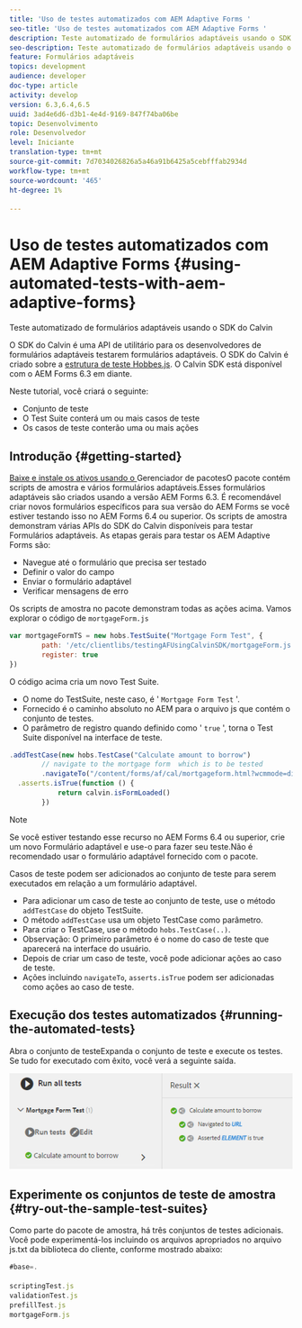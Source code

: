 ```yaml
---
title: 'Uso de testes automatizados com AEM Adaptive Forms '
seo-title: 'Uso de testes automatizados com AEM Adaptive Forms '
description: Teste automatizado de formulários adaptáveis usando o SDK do Calvin
seo-description: Teste automatizado de formulários adaptáveis usando o SDK do Calvin
feature: Formulários adaptáveis
topics: development
audience: developer
doc-type: article
activity: develop
version: 6.3,6.4,6.5
uuid: 3ad4e6d6-d3b1-4e4d-9169-847f74ba06be
topic: Desenvolvimento
role: Desenvolvedor
level: Iniciante
translation-type: tm+mt
source-git-commit: 7d7034026826a5a46a91b6425a5cebfffab2934d
workflow-type: tm+mt
source-wordcount: '465'
ht-degree: 1%

---
```



# Uso de testes automatizados com AEM Adaptive Forms {#using-automated-tests-with-aem-adaptive-forms}

Teste automatizado de formulários adaptáveis usando o SDK do Calvin

O SDK do Calvin é uma API de utilitário para os desenvolvedores de formulários adaptáveis testarem formulários adaptáveis. O SDK do Calvin é criado sobre a [estrutura de teste Hobbes.js](https://docs.adobe.com/docs/en/aem/6-3/develop/ref/test-api/index.html). O Calvin SDK está disponível com o AEM Forms 6.3 em diante.

Neste tutorial, você criará o seguinte:

* Conjunto de teste
* O Test Suite conterá um ou mais casos de teste
* Os casos de teste conterão uma ou mais ações

## Introdução {#getting-started}

[Baixe e instale os ativos usando o ](assets/testingadaptiveformsusingcalvinsdk1.zip)Gerenciador de pacotesO pacote contém scripts de amostra e vários formulários adaptáveis.Esses formulários adaptáveis são criados usando a versão AEM Forms 6.3. É recomendável criar novos formulários específicos para sua versão do AEM Forms se você estiver testando isso no AEM Forms 6.4 ou superior. Os scripts de amostra demonstram várias APIs do SDK do Calvin disponíveis para testar Formulários adaptáveis. As etapas gerais para testar os AEM Adaptive Forms são:

* Navegue até o formulário que precisa ser testado
* Definir o valor do campo
* Enviar o formulário adaptável
* Verificar mensagens de erro

Os scripts de amostra no pacote demonstram todas as ações acima.
Vamos explorar o código de `mortgageForm.js`

```javascript
var mortgageFormTS = new hobs.TestSuite("Mortgage Form Test", {
        path: '/etc/clientlibs/testingAFUsingCalvinSDK/mortgageForm.js',
        register: true
})
```

O código acima cria um novo Test Suite.

* O nome do TestSuite, neste caso, é &#39; `Mortgage Form Test` &#39;.
* Fornecido é o caminho absoluto no AEM para o arquivo js que contém o conjunto de testes.
* O parâmetro de registro quando definido como &#39; `true` &#39;, torna o Test Suite disponível na interface de teste.

```javascript
.addTestCase(new hobs.TestCase("Calculate amount to borrow")
        // navigate to the mortgage form  which is to be tested
        .navigateTo("/content/forms/af/cal/mortgageform.html?wcmmode=disabled")
  .asserts.isTrue(function () {
            return calvin.isFormLoaded()
        })
```

>[!NOTE]
>
>Se você estiver testando esse recurso no AEM Forms 6.4 ou superior, crie um novo Formulário adaptável e use-o para fazer seu teste.Não é recomendado usar o formulário adaptável fornecido com o pacote.

Casos de teste podem ser adicionados ao conjunto de teste para serem executados em relação a um formulário adaptável.

* Para adicionar um caso de teste ao conjunto de teste, use o método `addTestCase` do objeto TestSuite.
* O método `addTestCase` usa um objeto TestCase como parâmetro.
* Para criar o TestCase, use o método `hobs.TestCase(..)`.
* Observação: O primeiro parâmetro é o nome do caso de teste que aparecerá na interface do usuário.
* Depois de criar um caso de teste, você pode adicionar ações ao caso de teste.
* Ações incluindo `navigateTo`, `asserts.isTrue` podem ser adicionadas como ações ao caso de teste.

## Execução dos testes automatizados {#running-the-automated-tests}

[](http://localhost:4502/libs/granite/testing/hobbes.html)Abra o conjunto de testeExpanda o conjunto de teste e execute os testes. Se tudo for executado com êxito, você verá a seguinte saída.

![calvinsdk](assets/calvinimage.png)

## Experimente os conjuntos de teste de amostra {#try-out-the-sample-test-suites}

Como parte do pacote de amostra, há três conjuntos de testes adicionais. Você pode experimentá-los incluindo os arquivos apropriados no arquivo js.txt da biblioteca do cliente, conforme mostrado abaixo:

```javascript
#base=.

scriptingTest.js
validationTest.js
prefillTest.js
mortgageForm.js
```
